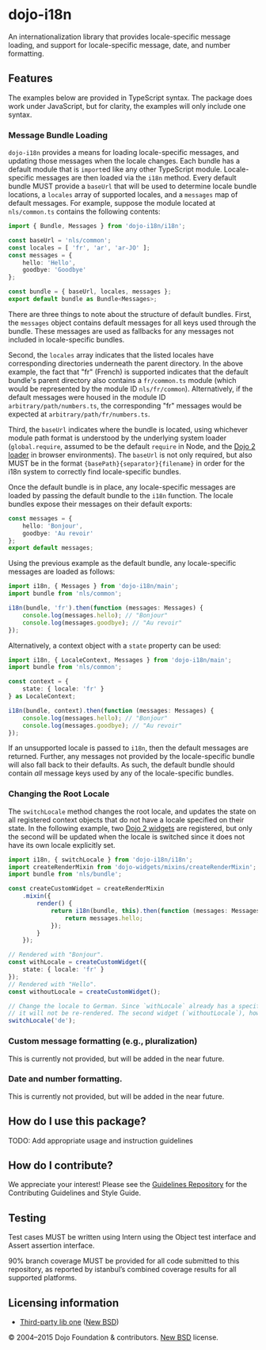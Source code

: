 # dojo-i18n

An internationalization library that provides locale-specific message loading, and support for locale-specific message, date, and number formatting.

## Features

The examples below are provided in TypeScript syntax. The package does work under JavaScript, but for clarity, the examples will only include one syntax.

### Message Bundle Loading

`dojo-i18n` provides a means for loading locale-specific messages, and updating those messages when the locale changes. Each bundle has a default module that is `import`ed like any other TypeScript module. Locale-specific messages are then loaded via the `i18n` method. Every default bundle MUST provide a `baseUrl` that will be used to determine locale bundle locations, a `locales` array of supported locales, and a `messages` map of default messages. For example, suppose the module located at `nls/common.ts` contains the following contents:

```typescript
import { Bundle, Messages } from 'dojo-i18n/i18n';

const baseUrl = 'nls/common';
const locales = [ 'fr', 'ar', 'ar-JO' ];
const messages = {
	hello: 'Hello',
	goodbye: 'Goodbye'
};

const bundle = { baseUrl, locales, messages };
export default bundle as Bundle<Messages>;
```

There are three things to note about the structure of default bundles. First, the `messages` object contains default messages for all keys used through the bundle. These messages are used as fallbacks for any messages not included in locale-specific bundles.

Second, the `locales` array indicates that the listed locales have corresponding directories underneath the parent directory. In the above example, the fact that "fr" (French) is supported indicates that the default bundle's parent directory also contains a `fr/common.ts` module (which would be represented by the module ID `nls/fr/common`). Alternatively, if the default messages were housed in the module ID `arbitrary/path/numbers.ts`, the corresponding "fr" messages would be expected at `arbitrary/path/fr/numbers.ts`.

Third, the `baseUrl` indicates where the bundle is located, using whichever module path format is understood by the underlying system loader (`global.require`, assumed to be the default `require` in Node, and the [Dojo 2 loader](https://github.com/dojo/loader/) in browser environments). The `baseUrl` is not only required, but also MUST be in the format `{basePath}{separator}{filename}` in order for the i18n system to correctly find locale-specific bundles.

Once the default bundle is in place, any locale-specific messages are loaded by passing the default bundle to the `i18n` function. The locale bundles expose their messages on their default exports:

```typescript
const messages = {
	hello: 'Bonjour',
	goodbye: 'Au revoir'
};
export default messages;
```

Using the previous example as the default bundle, any locale-specific messages are loaded as follows:

```typescript
import i18n, { Messages } from 'dojo-i18n/main';
import bundle from 'nls/common';

i18n(bundle, 'fr').then(function (messages: Messages) {
	console.log(messages.hello); // "Bonjour"
	console.log(messages.goodbye); // "Au revoir"
});
```

Alternatively, a context object with a `state` property can be used:


```typescript
import i18n, { LocaleContext, Messages } from 'dojo-i18n/main';
import bundle from 'nls/common';

const context = {
	state: { locale: 'fr' }
} as LocaleContext;

i18n(bundle, context).then(function (messages: Messages) {
	console.log(messages.hello); // "Bonjour"
	console.log(messages.goodbye); // "Au revoir"
});
```

If an unsupported locale is passed to `i18n`, then the default messages are returned. Further, any messages not provided by the locale-specific bundle will also fall back to their defaults. As such, the default bundle should contain _all_ message keys used by any of the locale-specific bundles.


### Changing the Root Locale

The `switchLocale` method changes the root locale, and updates the state on all registered context objects that do not have a locale specified on their state. In the following example, two [Dojo 2 widgets](https://github.com/dojo/widgets) are registered, but only the second will be updated when the locale is switched since it does not have its own locale explicitly set.

```typescript
import i18n, { switchLocale } from 'dojo-i18n/i18n';
import createRenderMixin from 'dojo-widgets/mixins/createRenderMixin';
import bundle from 'nls/bundle';

const createCustomWidget = createRenderMixin
	.mixin({
		render() {
			return i18n(bundle, this).then(function (messages: Messages) {
				return messages.hello;
			});
		}
	});

// Rendered with "Bonjour".
const withLocale = createCustomWidget({
	state: { locale: 'fr' }
});
// Rendered with "Hello".
const withoutLocale = createCustomWidget();

// Change the locale to German. Since `withLocale` already has a specific locale,
// it will not be re-rendered. The second widget (`withoutLocale`), however, will be.
switchLocale('de');
```

### Custom message formatting (e.g., pluralization)

This is currently not provided, but will be added in the near future.

### Date and number formatting.

This is currently not provided, but will be added in the near future.

## How do I use this package?

TODO: Add appropriate usage and instruction guidelines

## How do I contribute?

We appreciate your interest!  Please see the [Guidelines Repository](https://github.com/dojo/guidelines#readme) for the
Contributing Guidelines and Style Guide.

## Testing

Test cases MUST be written using Intern using the Object test interface and Assert assertion interface.

90% branch coverage MUST be provided for all code submitted to this repository, as reported by istanbul’s combined coverage results for all supported platforms.

## Licensing information

* [Third-party lib one](https//github.com/foo/bar) ([New BSD](http://opensource.org/licenses/BSD-3-Clause))

© 2004–2015 Dojo Foundation & contributors. [New BSD](http://opensource.org/licenses/BSD-3-Clause) license.

